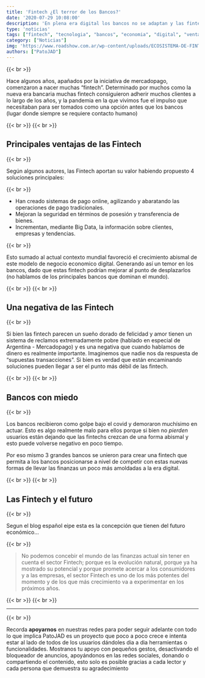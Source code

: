 ```yaml
---
title: 'Fintech ¿El terror de los Bancos?'
date: '2020-07-29 10:08:00'
description: 'En plena era digital los bancos no se adaptan y las fintech nacen en busca de un lugar que están obteniendo...'
type: 'noticias'
tags: ["fintech", "tecnologia", "bancos", "economia", "digital", "ventajas"]
category: ["Noticias"]
img: 'https://www.roadshow.com.ar/wp-content/uploads/ECOSISTEMA-DE-FINTECH.jpg'
authors: ["PatoJAD"]
---
```


{{< br >}}

Hace algunos años, apañados por la iniciativa de mercadopago, comenzaron a nacer muchas “fintech”. Determinado por muchos como la nueva era bancaria muchas fintech consiguieron adherir muchos clientes a  lo largo de los años, y la pandemia en la que vivimos fue el impulso que necesitaban para ser tomados como una opción antes que los bancos (lugar donde siempre se requiere contacto humano)

{{< br >}}
{{< br >}}

## Principales ventajas de las Fintech

{{< br >}}

Según algunos autores, las Fintech aportan su valor habiendo propuesto 4 soluciones principales:

{{< br >}}

* Han creado sistemas de pago online, agilizando y abaratando las operaciones de pago tradicionales.
* Mejoran la seguridad en términos de posesión y transferencia de bienes.
* Incrementan, mediante Big Data, la información sobre clientes, empresas y tendencias.

{{< br >}}

Esto sumado al actual contexto mundial favoreció el crecimiento abismal de este modelo de negocio economico digital. Generando así un temor en los bancos, dado que estas fintech podrían mejorar al punto de desplazarlos (no hablamos de los principales bancos que dominan el mundo).

{{< br >}}
{{< br >}}

## Una negativa de las Fintech

{{< br >}}

Si bien las fintech parecen un sueño dorado de felicidad y amor tienen un sistema de reclamos extremadamente pobre (hablado en especial de Argentina - Mercadopago) y es una negativa que cuando hablamos de dinero es realmente importante. Imaginemos que nadie nos da respuesta de “supuestas transacciones”. Si bien es verdad que están encaminando soluciones pueden llegar a ser el punto más débil de las fintech.

{{< br >}}
{{< br >}}

## Bancos con miedo

{{< br >}}

Los bancos recibieron como golpe bajo el covid y demoraron muchísimo en actuar. Esto es algo realmente malo para ellos porque si bien no *pierden* usuarios están dejando que las fintechs crezcan de una forma abismal y esto puede volverse negativo en poco tiempo.

Por eso mismo 3 grandes bancos se unieron para crear una fintech que permita a los bancos posicionarse a nivel de competir con estas nuevas formas de llevar las finanzas un poco más amoldadas a la era digital.

{{< br >}}
{{< br >}}

## Las Fintech y el futuro

{{< br >}}

Segun el blog español eipe esta es la concepción que tienen del futuro económico...

{{< br >}}

> No podemos concebir el mundo de las finanzas actual sin tener en cuenta el sector Fintech; porque es la evolución natural, porque ya ha mostrado su potencial y porque promete acercar a los consumidores y a las empresas, el sector Fintech es uno de los más potentes del momento y de los que más crecimiento va a experimentar en los próximos años.

{{< br >}}
{{< br >}}

---

{{< br >}}

Recorda **apoyarnos** en nuestras redes para poder seguir adelante con todo lo que implica PatoJAD es un proyecto que poco a poco crece e intenta estar al lado de todos de los usuarios dándoles dia a dia herramientas o funcionalidades. Mostranos tu apoyo con pequeños gestos, desactivando el bloqueador de anuncios, apoyándonos en las redes sociales, donando o compartiendo el contenido, esto solo es posible gracias a cada lector y cada persona que demuestra su agradecimiento
